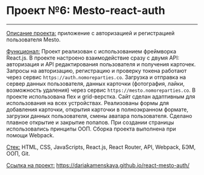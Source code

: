 # Проект №6: Mesto-react-auth
------
<ins>Описание проекта:</ins> приложение с авторизацией и регистрацией пользователя Mesto.  
  
<ins>Функционал:</ins> Проект реализован с использованием фреймворка React.js. В проекте настроено взаимодействие сразу с двумя API: авторизация и API редактирования пользователя и получения карточек. Запросы на авторизацию, регистрацию и проверку токена работают через сервис `https://auth.nomoreparties.co`. Загрузка и отправка на сервер данных пользователя, данных карточки (фотография, лайки, возможность удаления) через сервис `https://mesto.nomoreparties.co`. В проекте использована flex и grid-верстка. Сайт сделан адаптивным для использования на всех устройствах.  Реализованы формы для добавления карточки, открытия карточки в полноэкранном формате, загрузки данных пользователя, смены аватара пользователя. Сделано плавное открытие и закрытие попапов. При создании страницы использовались принципы ООП. Сборка проекта выполнена при помощи Webpack.  
  
<ins>Стек:</ins> HTML, CSS, JavaScripts, React.js, React Router, API, Webpack, БЭМ, ООП, Git.  
  
<ins>Ссылка на проект:</ins> https://dariakamenskaya.github.io/react-mesto-auth/  

